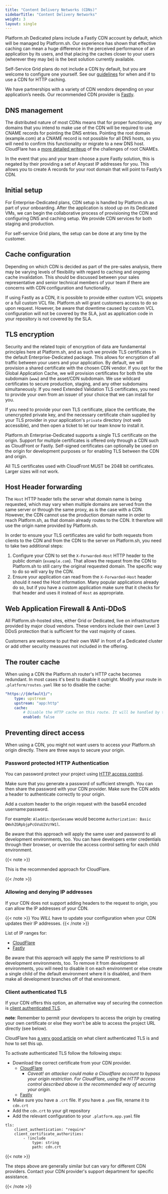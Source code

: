 ```yaml
---
title: "Content Delivery Networks (CDNs)"
sidebarTitle: "Content Delivery Networks"
weight: 3
layout: single
---
```


Platform.sh Dedicated plans include a Fastly CDN account by default, which will be managed by Platform.sh.
Our experience has shown that effective caching can mean a huge difference in the perceived performance of an application by its users,
and that placing the caches closer to your users (wherever they may be) is the best solution currently available.

Self-Service Grid plans do not include a CDN by default, but you are welcome to configure one yourself.
See our [guidelines](/bestpractices/http-caching.md) for when and if to use a CDN for HTTP caching.

We have partnerships with a variety of CDN vendors depending on your application’s needs.
Our recommended CDN provider is [Fastly](/domains/cdn/fastly.md).

## DNS management

The distributed nature of most CDNs means that for proper functioning,
any domains that you intend to make use of the CDN will be required to use CNAME records for pointing the DNS entries.
Pointing the root domain (example.com) at a CNAME record is not possible for all DNS hosts,
so you will need to confirm this functionality or migrate to a new DNS host.
CloudFlare has a [more detailed writeup](https://blog.cloudflare.com/introducing-cname-flattening-rfc-compliant-cnames-at-a-domains-root/)
of the challenges of root CNAMEs.

In the event that you and your team choose a pure Fastly solution,
this is negated by their providing a set of Anycast IP addresses for you.
This allows you to create A records for your root domain that will point to Fastly’s CDN.

## Initial setup

For Enterprise-Dedicated plans, CDN setup is handled by Platform.sh as part of your onboarding.
After the application is stood up on its Dedicated VMs,
we can begin the collaborative process of provisioning the CDN and configuring DNS and caching setup.
We provide CDN services for both staging and production.

For self-service Grid plans, the setup can be done at any time by the customer.

## Cache configuration

Depending on which CDN is decided as part of the pre-sales analysis,
there may be varying levels of flexibility with regard to caching and ongoing cache invalidation.
This should be discussed between your sales representative and senior technical members of your team
if there are concerns with CDN configuration and functionality.

If using Fastly as a CDN, it is possible to provide either custom VCL snippets or a full custom VCL file.
Platform.sh will grant customers access to do so upon request.
However, be aware that downtime caused by custom VCL configuration will not be covered by the SLA,
just as application code in your repository is not covered by the SLA.

## TLS encryption

Security and the related topic of encryption of data are fundamental principles here at Platform.sh,
and as such we provide TLS certificates in the default Enterprise-Dedicated package.
This allows for encryption of all traffic between your users and your application.
By default, we will provision a shared certificate with the chosen CDN vendor.
If you opt for the Global Application Cache, we will provision certificates for both the site subdomain (`www`) and the asset/CDN subdomain.
We use wildcard certificates to secure production, staging, and any other subdomains simultaneously.
If you need Extended Validation TLS certificates,
you need to provide your own from an issuer of your choice that we can install for you.

If you need to provide your own TLS certificate, place the certificate, the unencrypted private key,
and the necessary certificate chain supplied by your TLS provider in your application's `private` directory (not web accessible),
and then open a ticket to let our team know to install it.

Platform.sh Enterprise-Dedicated supports a single TLS certificate on the origin.
Support for multiple certificates is offered only through a CDN such as CloudFront or Fastly.
Self-signed certificates can optionally be used on the origin for development purposes or for enabling TLS between the CDN and origin.

All TLS certificates used with CloudFront MUST be 2048 bit certificates.
Larger sizes will not work.

## Host Header forwarding

The `Host` HTTP header tells the server what domain name is being requested,
which may vary when multiple domains are served from the same server or through the same proxy, as is the case with a CDN.
However, the CDN cannot use the production domain name in order to reach Platform.sh, as that domain already routes to the CDN.
It therefore will use the origin name provided by Platform.sh.

In order to ensure your TLS certificates are valid for both requests from clients to the CDN and from the CDN to the server on Platform.sh,
you need to take two additional steps:

1. Configure your CDN to set the `X-Forwarded-Host` HTTP header to the public domain (`example.com`).
   That allows the request from the CDN to Platform.sh to still carry the original requested domain.
   The specific way to do so will vary by the CDN.
2. Ensure your application can read from the `X-Forwarded-Host` header should it need the Host information.
   Many popular applications already do so,
   but if you have a custom application make sure that it checks for that header
   and uses it instead of `Host` as appropriate.

## Web Application Firewall & Anti-DDoS

All Platform.sh-hosted sites, either Grid or Dedicated, live on infrastructure provided by major cloud vendors.
These vendors include their own Level 3 DDoS protection that is sufficient for the vast majority of cases.

Customers are welcome to put their own WAF in front of a Dedicated cluster or add other security measures not included in the offering.

## The router cache

When using a CDN the Platform.sh router's HTTP cache becomes redundant.
In most cases it's best to disable it outright.
Modify your route in `.platform/routes.yaml` like so to disable the cache:

```yaml
"https://{default}/":
    type: upstream
    upstream: "app:http"
    cache:
        # Disable the HTTP cache on this route. It will be handled by the CDN instead.
        enabled: false
```

## Preventing direct access

When using a CDN, you might not want users to access your Platform.sh origin directly.
There are three ways to secure your origin.

### Password protected HTTP Authentication

You can password protect your project using [HTTP access control](/administration/web/configure-environment.md#http-access-control).

Make sure that you generate a password of sufficient strength.
You can then share the password with your CDN provider.
Make sure the CDN adds a header to authenticate correctly to your origin.

Add a custom header to the origin request with the base64 encoded username:password.

For example: `Aladdin:OpenSesame` would become `Authorization: Basic QWxhZGRpbjpPcGVuU2VzYW1l`.

Be aware that this approach will apply the same user and password to all development environments, too.
You can have developers enter credentials through their browser,
or override the access control setting for each child environment.

{{< note >}}

This is the recommended approach for CloudFlare.

{{< /note >}}

### Allowing and denying IP addresses

If your CDN does not support adding headers to the request to origin, you can allow the IP addresses of your CDN.

{{< note >}}
You *WILL* have to update your configuration when your CDN updates their IP addresses.
{{< /note >}}

List of IP ranges for:

- [CloudFlare](https://www.cloudflare.com/ips/)
- [Fastly](https://docs.fastly.com/en/guides/accessing-fastlys-ip-ranges)

Be aware that this approach will apply the same IP restrictions to all development environments, too.
To remove it from development environments, you will need to disable it on each environment
or else create a single child of the default environment where it is disabled,
and them make all development branches off of that environment.

### Client authenticated TLS

If your CDN offers this option, an alternative way of securing the connection is [client authenticated TLS](/configuration/routes/https.md#client-authenticated-tls).

**note**: Remember to permit your developers to access the origin by creating your own certificate
or else they won't be able to access the project URL directly (see below).

CloudFlare has [a very good article](https://support.cloudflare.com/hc/en-us/articles/204899617-Authenticated-Origin-Pulls)
on what client authenticated TLS is and how to set this up.

To activate authenticated TLS follow the following steps:

- Download the correct certificate from your CDN provider.
     - [CloudFlare](https://support.cloudflare.com/hc/en-us/article_attachments/360044928032/origin-pull-ca.pem)
         - *Caveat! an attacker could make a Cloudflare account to bypass your origin restriction. For CloudFlare, using the HTTP access control described above is the recommended way of securing your origin.*
     - [Fastly](https://docs.fastly.com/products/waf-tuning-plus-package#authenticated-tls-to-origin)
- Make sure you have a `.crt` file. If you have a `.pem` file, rename it to `cdn.crt`
- Add the `cdn.crt` to your git repository
- Add the relevant configuration to your `.platform.app.yaml` file
```
tls:
    client_authentication: "require"
    client_certificate_authorities:
        - !include
            type: string
            path: cdn.crt
```

{{< note >}}

The steps above are generally similar but can vary for different CDN providers.
Contact your CDN provider's support department for specific assistance.

{{< /note >}}
